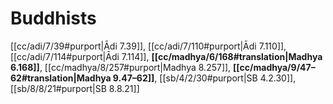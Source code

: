 # Buddhists

[[cc/adi/7/39#purport|Ādi 7.39]], [[cc/adi/7/110#purport|Ādi 7.110]], [[cc/adi/7/114#purport|Ādi 7.114]], **[[cc/madhya/6/168#translation|Madhya 6.168]]**, [[cc/madhya/8/257#purport|Madhya 8.257]], **[[cc/madhya/9/47–62#translation|Madhya 9.47–62]]**, [[sb/4/2/30#purport|SB 4.2.30]], [[sb/8/8/21#purport|SB 8.8.21]]

